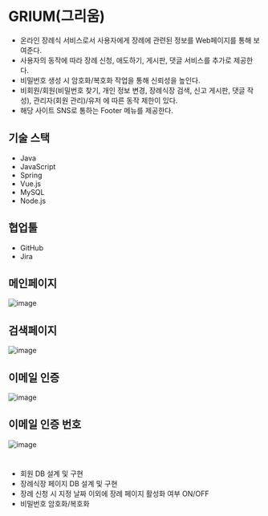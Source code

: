 # GRIUM(그리움)
- 온라인 장례식 서비스로서 사용자에게 장례에 관련된 정보를 Web페이지를 통해 보여준다.
- 사용자의 동작에 따라 장례 신청, 애도하기, 게시판, 댓글 서비스를 추가로 제공한다.
- 비밀번호 생성 시 암호화/복호화 작업을 통해 신뢰성을 높인다.
- 비회원/회원(비밀번호 찾기, 개인 정보 변경, 장례식장 검색, 신고 게시판, 댓글 작성), 관리자(회원 관리)/유저 에 따른 동작 제한이 있다.
- 해당 사이트 SNS로 통하는 Footer 메뉴를 제공한다.

## 기술 스택
- Java
- JavaScript
- Spring
- Vue.js
- MySQL
- Node.js

## 협업툴
- GitHub
- Jira

## 메인페이지
![image](https://ifh.cc/g/JErFcm.jpg)

## 검색페이지
![image](https://user-images.githubusercontent.com/74764862/118620072-22e6e480-b800-11eb-951a-bdf9865b6e74.png)

## 이메일 인증
![image](https://user-images.githubusercontent.com/74764862/118620114-2aa68900-b800-11eb-8d3b-b1cace9769e9.png)

## 이메일 인증 번호
![image](https://user-images.githubusercontent.com/74764862/118620143-32662d80-b800-11eb-9b88-0a7daba55cb0.png)

# 
## 
- 회원 DB 설계 및 구현
- 장례식장 페이지 DB 설계 및 구현
- 장례 신청 시 지정 날짜 이외에 장례 페이지 활성화 여부 ON/OFF
- 비밀번호 암호화/복호화
